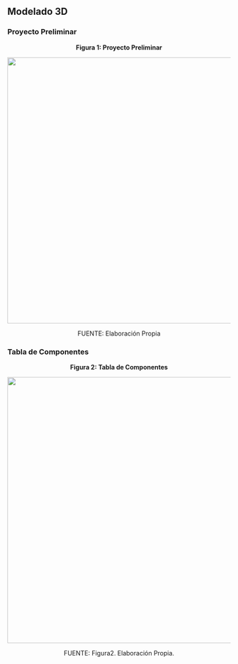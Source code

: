 ## Modelado 3D

### Proyecto Preliminar 

<p align="center"><strong>Figura 1: Proyecto Preliminar</strong></p>

<p align="center"><img src="https://github.com/stephany-toribio/Repositorio-BioTech/blob/main/Imagenes/bosque_mundial.jpeg" width="600" style="margin: auto;"></p>

<p align="center" class="note text-center note-white">FUENTE: Elaboración Propia</p>

### Tabla de Componentes

<p align="center"><strong>Figura 2: Tabla de Componentes</strong></p>

<p align="center"><img src="https://github.com/stephany-toribio/Repositorio-BioTech/blob/main/Imagenes/componentes.png" width="600" style="margin: auto;"></p>

<p align="center" class="note text-center note-white">FUENTE: Figura2. Elaboración Propia.</p>